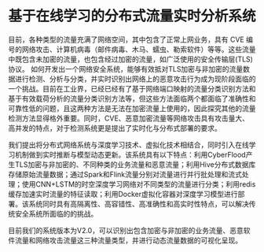 # 基于在线学习的分布式流量实时分析系统
目前，各种类型的流量充满了网络空间，其中包含了正常上网业务，具有 CVE 编号的网络攻击、计算机病毒（邮件病毒、木马、蠕虫、勒索软件）等等。这些流量中既包含未加密的流量，也包含经过加密的流量，如广泛使用的安全传输层(TLS)协议。 如何开发出一个网络安全系统，能够有效抵对TLS加密与非加密的流量数据进行检测、分析与分类，并实时识别出网络上的恶意攻击行为成为现阶段面临的一个挑战。目前在工业界，已经已经有了基于网络端口映射的流量分类识别方法和基于有效载荷分析的流量分类识别方法等，但这些方法面临两个都面临了准确性和可靠性低的问题，且这两种方法是无法在加密流量上使用的，因此探究其他的流量检测方法显得格外重要。同时，CVE、恶意加密流量等网络攻击具有攻击量大、高并发的特点，对于检测系统更是提出了实时化与分布式部署的要求。

我们提出将分布式网络系统与深度学习技术、虚拟化技术相结合，同时引入在线学习机制做到实时推断与模型动态更新。该系统具有以下特点：利用CyberFlood产生TLS加密与非加密的、不同种类的业务流量和恶意流量；利用Hive分布式数据库存储原始流量数据；通过Spark和Flink流量分别对流量进行并行批处理和流式处理；使用CNN+LSTM的时空深度学习网络对不同类型的流量进行分类；利用redis缓存加速实时流量的特征读取；利用Docker虚拟化容器对深度学习模型进行部署。该系统同时具有高隔离性、高容错性、高准确性和高实时性特点，可以解决传统安全系统所面临的的挑战。

目前我们的系统版本为V2.0，可以识别出包含加密与非加密的业务流量、恶意软件流量和网络攻击流量这三种流量类型，并进行动态流量数据的可视化呈现。

